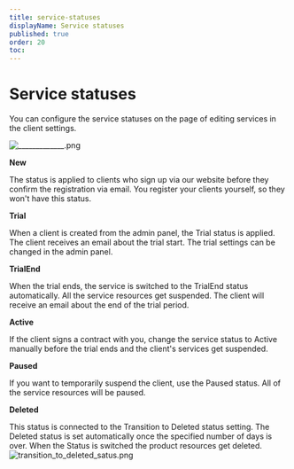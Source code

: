 ```yaml
---
title: service-statuses
displayName: Service statuses
published: true
order: 20
toc:
---
```


# Service statuses

You can configure the service statuses on the page of editing services in the client settings.

<img src="https://reseller.support.gcore.com/hc/article_attachments/360018609077/_____________.png" alt="_____________.png">

**New**

The status is applied to clients who sign up via our website before they confirm the registration via email. You register your clients yourself, so they won't have this status.

**Trial**

When a client is created from the admin panel, the Trial status is applied. The client receives an email about the trial start. The trial settings can be changed in the admin panel.

**TrialEnd**

When the trial ends, the service is switched to the TrialEnd status automatically. All the service resources get suspended. The client will receive an email about the end of the trial period.

**Active**

If the client signs a contract with you, change the service status to Active manually before the trial ends and the client's services get suspended.

**Paused**

If you want to temporarily suspend the client, use the Paused status. All of the service resources will be paused.

**Deleted**

This status is connected to the Transition to Deleted status setting. The Deleted status is set automatically once the specified number of days is over. When the Status is switched the product resources get deleted. <img src="https://reseller.support.gcore.com/hc/article_attachments/360018645798/transition_to_deleted_satus.png" alt="transition_to_deleted_satus.png">